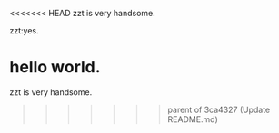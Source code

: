 <<<<<<< HEAD
zzt is very handsome.

zzt:yes.

hello world.
=======
zzt is very handsome.
>>>>>>> parent of 3ca4327 (Update README.md)
